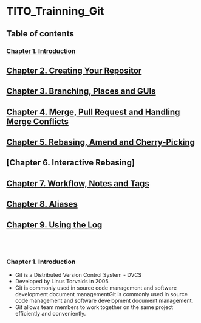 # TITO_Trainning_Git

## Table of contents

### [Chapter 1. Introduction]()

## [Chapter 2. Creating Your Repositor]()
## [Chapter 3. Branching, Places and GUIs]()
## [Chapter 4. Merge, Pull Request and Handling Merge Conflicts]()
## [Chapter 5. Rebasing, Amend and Cherry-Picking]()
## [Chapter 6. Interactive Rebasing]
## [Chapter 7. Workflow, Notes and Tags]()
## [Chapter 8. Aliases]()
## [Chapter 9. Using the Log]()

<br></br>

### Chapter 1. Introduction
- Git is a Distributed Version Control System - DVCS
- Developed by Linus Torvalds in 2005.
- Git is commonly used in source code management and software development document managementGit is commonly used in source code management and software development document management.
- Git allows team members to work together on the same project efficiently and conveniently.

<br></br>

